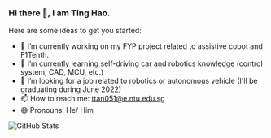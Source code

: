 ### Hi there 👋, I am Ting Hao.

Here are some ideas to get you started:

- 🔭 I’m currently working on my FYP project related to assistive cobot and F1Tenth.
- 🌱 I’m currently learning self-driving car and robotics knowledge (control system, CAD, MCU, etc.)
- 👯 I’m looking for a job related to robotics or autonomous vehicle (I'll be graduating during June 2022)
- 📫 How to reach me: ttan051@e.ntu.edu.sg
- 😄 Pronouns: He/ Him

![GitHub Stats](https://github-readme-stats.vercel.app/api?username=thtan0602&theme=radical)
